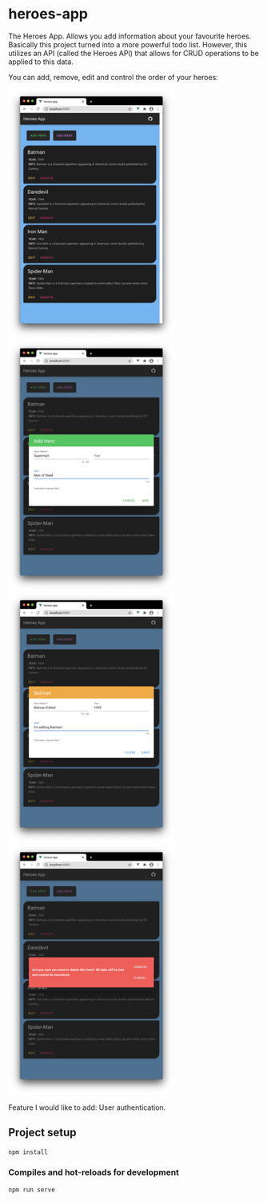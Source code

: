 # heroes-app

The Heroes App. Allows you add information about your favourite heroes.
Basically this project turned into a more powerful todo list. However, this utilizes an API (called the Heroes API) that allows for CRUD operations to be applied to this data.

You can add, remove, edit and control the order of your heroes:

<img src="./images/view.png" height=500>
<img src="./images/add.png" height=500>
<img src="./images/edit.png" height=500>
<img src="./images/remove.png" height=500>

Feature I would like to add: User authentication.

## Project setup
```
npm install
```

### Compiles and hot-reloads for development
```
npm run serve
```
